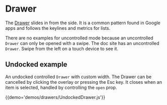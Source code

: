 # Drawer

The [Drawer](https://material.io/guidelines/patterns/navigation-drawer.html) slides in from the side. It is a common pattern found in Google apps and follows the keylines and metrics for lists.

There are no examples for uncontrolled mode because an uncontrolled `Drawer` can only be opened with a swipe. The doc site has an uncontrolled `Drawer`. Swipe from the left on a touch device to see it.

## Undocked example

An undocked controlled `Drawer` with custom width. The Drawer can be cancelled by clicking the overlay or pressing the Esc key. It closes when an item is selected, handled by controlling the `open` prop.

{{demo='demos/drawers/UndockedDrawer.js'}}

